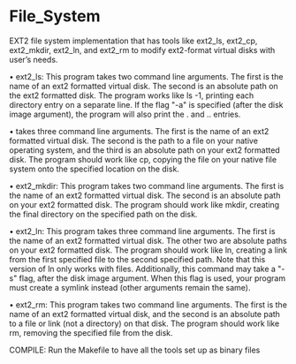 # File\_System

EXT2 file system implementation that has tools like ext2_ls, ext2_cp, ext2_mkdir, ext2_ln, and ext2_rm to modify ext2-format virtual disks with user’s needs. 

•	ext2_ls: This program takes two command line arguments. The first is the name of an ext2 formatted virtual disk. The second is an absolute path on the ext2 formatted disk. The program works like ls -1, printing each directory entry on a separate line. If the flag "-a" is specified (after the disk image argument), the program will also print the . and .. entries.

•	 takes three command line arguments. The first is the name of an ext2 formatted virtual disk. The second is the path to a file on your native operating system, and the third is an absolute path on your ext2 formatted disk. The program should work like cp, copying the file on your native file system onto the specified location on the disk. 

•	ext2_mkdir: This program takes two command line arguments. The first is the name of an ext2 formatted virtual disk. The second is an absolute path on your ext2 formatted disk. The program should work like mkdir, creating the final directory on the specified path on the disk.

•	ext2_ln: This program takes three command line arguments. The first is the name of an ext2 formatted virtual disk. The other two are absolute paths on your ext2 formatted disk. The program should work like ln, creating a link from the first specified file to the second specified path. Note that this version of ln only works with files. Additionally, this command may take a "-s" flag, after the disk image argument. When this flag is used, your program must create a symlink instead (other arguments remain the same). 

•	ext2_rm: This program takes two command line arguments. The first is the name of an ext2 formatted virtual disk, and the second is an absolute path to a file or link (not a directory) on that disk. The program should work like rm, removing the specified file from the disk. 


COMPILE: Run the Makefile to have all the tools set up as binary files 

